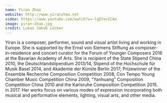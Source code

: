 ```yaml
---
name: Yiran Zhao
website: http://www.yiranzhao.net
video: https://www.youtube.com/watch?v=-lgEYovICAo
image: yiran-zhao.jpg
credit: Lukas Jakob Löcker
---
```

Yiran is a composer, performer, sound and visual artist living and working in Europe. She is supported by the Ernst von Siemens Stiftung as composer-in-residence and concert curator for the Forum of Younger Composers 2016 at the Bavarian Academy of Arts. She is recipient of the State Stipend China 2010, the Deutschlandstipendium 2013/14, Stipend of the Hochschule für Musik Basel 2014, and Akademie der Künste Berlin 2017; Prizewinner of the Ensemble Recherche Composition Competition 2008, Con Tempo Young Chamber Music Competition China 2009, “Yanhuang” Composition Competition China 2010 and the Karlsruhe Composition Competition 2015. in 2017. Her works focus on various modes of expression incorporating both musical and performative elements, lighting, visual arts, and other media.
